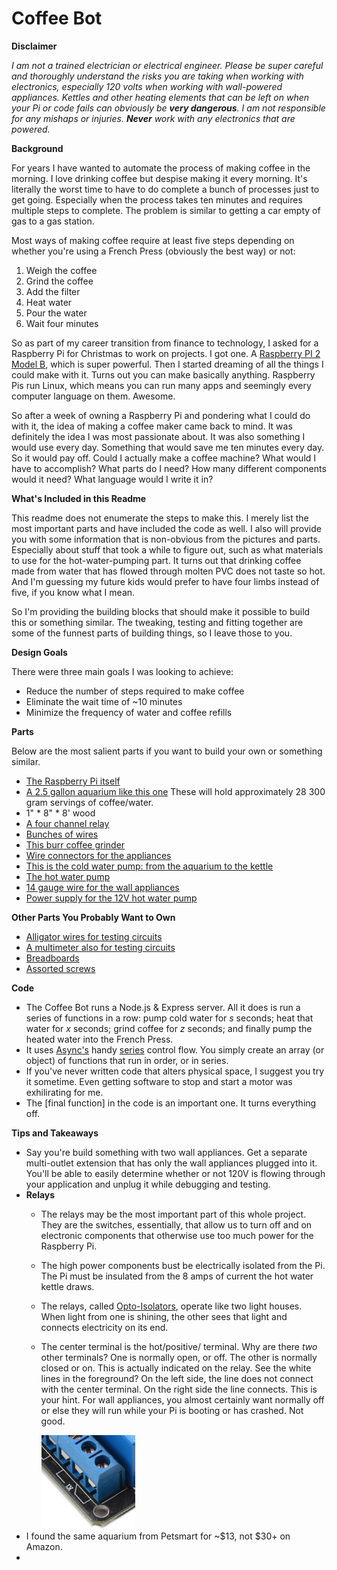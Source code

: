 # Coffee Bot

**Disclaimer**

*I am not a trained electrician or electrical engineer.  Please be super careful and thoroughly understand the risks you are taking when working with electronics, especially 120 volts when working with wall-powered appliances.  Kettles and other heating elements that can be left on when your Pi or code fails can obviously be __very dangerous__. I am not responsible for any mishaps or injuries.  __Never__ work with any electronics that are powered.*

**Background**

For years I have wanted to automate the process of making coffee in the morning.  I love drinking coffee but despise making it every morning.  It's literally the worst time to have to do complete a bunch of processes just to get going.  Especially when the process takes ten minutes and requires multiple steps to complete. The problem is similar to getting a car empty of gas to a gas station.

Most ways of making coffee require at least five steps depending on whether you're using a French Press (obviously the best way) or not:

1. Weigh the coffee
2. Grind the coffee
3. Add the filter
4. Heat water
5. Pour the water
6. Wait four minutes

So as part of my career transition from finance to technology, I asked for a Raspberry Pi for Christmas to work on projects.  I got one.  A [Raspberry PI 2 Model B](https://www.raspberrypi.org/products/raspberry-pi-2-model-b/), which is super powerful.  Then I started dreaming of all the things I could make with it.  Turns out you can make basically anything.  Raspberry Pis run Linux, which means you can run many apps and seemingly every computer language on them.  Awesome. 

So after a week of owning a Raspberry Pi and pondering what I could do with it, the idea of making a coffee maker came back to mind.  It was definitely the idea I was most passionate about.  It was also something I would use every day.  Something that would save me ten minutes every day.  So it would pay off.  Could I actually make a coffee machine?  What would I have to accomplish?  What parts do I need?  How many different components would it need?  What language would I write it in?

**What's Included in this Readme**

This readme does not enumerate the steps to make this.  I merely list the most important parts and have included the code as well.  I also will provide you with some information that is non-obvious from the pictures and parts.  Especially about stuff that took a while to figure out, such as what materials to use for the hot-water-pumping part.  It turns out that drinking coffee made from water that has flowed through molten PVC does not taste so hot.  And I'm guessing my future kids would prefer to have four limbs instead of five, if you know what I mean.

So I'm providing the building blocks that should make it possible to build this or something similar.  The tweaking, testing and fitting together are some of the funnest parts of building things, so I leave those to you.

**Design Goals**

There were three main goals I was looking to achieve:
- Reduce the number of steps required to make coffee
- Eliminate the wait time of ~10 minutes
- Minimize the frequency of water and coffee refills

**Parts**

Below are the most salient parts if you want to build your own or something similar.  

- [The Raspberry Pi itself](http://www.amazon.com/CanaKit-Raspberry-Complete-Starter-9-Items/dp/B008XVAVAW/)
- [A 2.5 gallon aquarium like this one](http://www.amazon.com/All-Glass-Aquarium-AAG10002-2-5-Gallon/dp/B0002AS1PE/) These will hold approximately 28 300 gram servings of coffee/water.  
- 1" * 8" * 8' wood
- [A four channel relay](http://amzn.com/B00KTEN3TM)
- [Bunches of wires](http://www.amazon.com/Kalevel%C2%AE-120pcs-Multicolored-Female-Breadboard/)
- [This burr coffee grinder](http://amzn.com/B004T6EJS0)
- [Wire connectors for the appliances](http://www.amazon.com/gp/product/B004X32N5U)
- [This is the cold water pump: from the aquarium to the kettle](http://www.amazon.com/gp/product/B0018WVNX2)
- [The hot water pump](http://www.amazon.com/gp/product/B0196WL6GY)
- [14 gauge wire for the wall appliances](http://www.amazon.com/Grand-General-55241-14-Gauge-Primary/)
- [Power supply for the 12V hot water pump](http://www.amazon.com/JBtek-Breadboard-Supply-Arduino-Solderless/dp/B010UJFVTU)

**Other Parts You Probably Want to Own**
- [Alligator wires for testing circuits](http://www.amazon.com/gp/product/B0002KRABU)
- [A multimeter also for testing circuits](http://www.amazon.com/Etekcity-Digital-Multimeter-Tester-Measurement/dp/B00B7CS3UY)
- [Breadboards](http://www.amazon.com/Frentaly%C2%AE-Solderless-BreadBoard-tie-points-power/dp/B01258UZMC)
- [Assorted screws](http://www.amazon.com/Hillman-Group-591519-Assortment-195-Pack/dp/B00CR8ZRE2)

**Code**

- The Coffee Bot runs a Node.js & Express server.  All it does is run a series of functions in a row: pump cold water for *s* seconds; heat that water for *x* seconds; grind coffee for *z* seconds; and finally pump the heated water into the French Press.
- It uses [Async's](https://github.com/caolan/async) handy [series](https://github.com/caolan/async#seriestasks-callback) control flow.  You simply create an array (or object) of functions that run in order, or in series.
- If you've never written code that alters physical space, I suggest you try it sometime.  Even getting software to stop and start a motor was exhilirating for me.
- The [final function] in the code is an important one.  It turns everything off.

**Tips and Takeaways**

- Say you're build something with two wall appliances.  Get a separate multi-outlet extension that has only the wall appliances plugged into it.  You'll be able to easily determine whether or not 120V is flowing through your application and unplug it while debugging and testing.
- **Relays**  
  - The relays may be the most important part of this whole project.  They are the switches, essentially, that allow us to turn off and on electronic components that otherwise use too much power for the Raspberry Pi.  
  - The high power components bust be electrically isolated from the Pi.  The Pi must be insulated from the 8 amps of current the hot water kettle draws.  
  - The relays, called [Opto-Isolators](https://en.wikipedia.org/wiki/Opto-isolator), operate like two light houses.  When light from one is shining, the other sees that light and connects electricity on its end.
  - The center terminal is the hot/positive/ terminal.  Why are there _two_ other terminals?  One is normally open, or off.  The other is normally closed or on.  This is actually indicated on the relay.  See the white lines in the foreground?  On the left side, the line does not connect with the center terminal.  On the right side the line connects.  This is your hint.  For wall appliances, you almost certainly want normally off or else they will run while your Pi is booting or has crashed.  Not good.

    <img src="https://github.com/JohnAllen/coffee-bot/blob/master/relay-closeup.png" alt="relay closeup" width="150px" height="150px">
- I found the same aquarium from Petsmart for ~$13, not $30+ on Amazon.
- 


